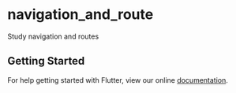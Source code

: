 # navigation_and_route

Study navigation and routes

## Getting Started

For help getting started with Flutter, view our online
[documentation](https://flutter.io/).
